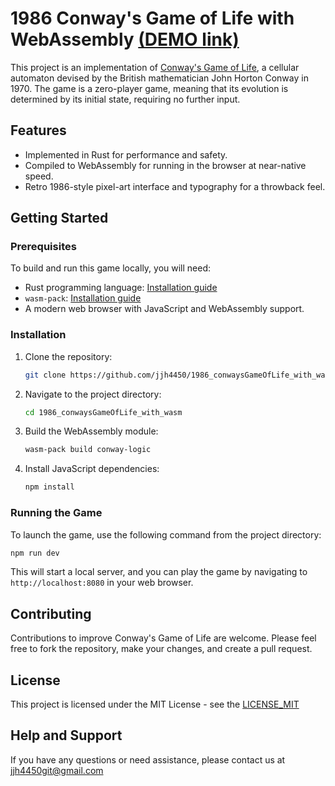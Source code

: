 # 1986 Conway's Game of Life with WebAssembly [(DEMO link)](https://conway1986.jeje.work/)

This project is an implementation of [Conway's Game of Life](https://en.wikipedia.org/wiki/Conway%27s_Game_of_Life), a cellular automaton devised by the British mathematician John Horton Conway in 1970. The game is a zero-player game, meaning that its evolution is determined by its initial state, requiring no further input.

## Features

- Implemented in Rust for performance and safety.
- Compiled to WebAssembly for running in the browser at near-native speed.
- Retro 1986-style pixel-art interface and typography for a throwback feel.

## Getting Started

### Prerequisites

To build and run this game locally, you will need:

- Rust programming language: [Installation guide](https://www.rust-lang.org/tools/install)
- `wasm-pack`: [Installation guide](https://rustwasm.github.io/wasm-pack/installer/)
- A modern web browser with JavaScript and WebAssembly support.

### Installation

1. Clone the repository:
   ```sh
   git clone https://github.com/jjh4450/1986_conwaysGameOfLife_with_wasm.git
   ```
2. Navigate to the project directory:
   ```sh
   cd 1986_conwaysGameOfLife_with_wasm
   ```
3. Build the WebAssembly module:
   ```sh
   wasm-pack build conway-logic
   ```
4. Install JavaScript dependencies:
   ```sh
   npm install
   ```

### Running the Game

To launch the game, use the following command from the project directory:

```sh
npm run dev
```

This will start a local server, and you can play the game by navigating to `http://localhost:8080` in your web browser.

## Contributing

Contributions to improve Conway's Game of Life are welcome. Please feel free to fork the repository, make your changes, and create a pull request.

## License

This project is licensed under the MIT License - see the [LICENSE_MIT](./LICENSE)

## Help and Support

If you have any questions or need assistance, please contact us at [jjh4450git@gmail.com](mailto:jjh4450git@gmail.com)
